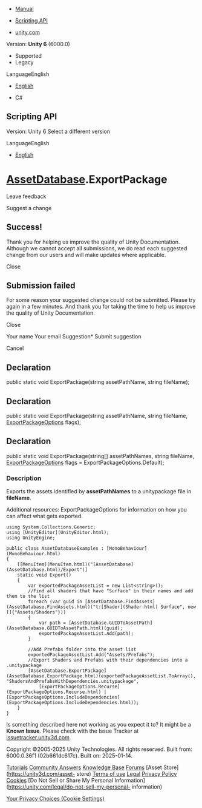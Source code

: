 [ ]()

  * [Manual](../Manual/index.html)
  * [Scripting API](../ScriptReference/index.html)

  * [unity.com](https://unity.com/)

Version: **Unity 6** (6000.0)

  * Supported
  * Legacy

LanguageEnglish

  * [English]()

  * C#

[ ](https://docs.unity3d.com)

## Scripting API

Version: Unity 6 Select a different version

LanguageEnglish

  * [English]()

#  [AssetDatabase](AssetDatabase.html).ExportPackage

Leave feedback

Suggest a change

## Success!

Thank you for helping us improve the quality of Unity Documentation. Although
we cannot accept all submissions, we do read each suggested change from our
users and will make updates where applicable.

Close

## Submission failed

For some reason your suggested change could not be submitted. Please <a>try
again</a> in a few minutes. And thank you for taking the time to help us
improve the quality of Unity Documentation.

Close

Your name Your email Suggestion* Submit suggestion

Cancel

[ ]()

## Declaration

public static void ExportPackage(string assetPathName, string fileName);

## Declaration

public static void ExportPackage(string assetPathName, string fileName,
[ExportPackageOptions](ExportPackageOptions.html) flags);

## Declaration

public static void ExportPackage(string[] assetPathNames, string fileName,
[ExportPackageOptions](ExportPackageOptions.html) flags =
ExportPackageOptions.Default);

### Description

Exports the assets identified by **assetPathNames** to a unitypackage file in
**fileName**.

Additional resources: ExportPackageOptions for information on how you can
affect what gets exported.

    
    
    using System.Collections.Generic;
    using [UnityEditor](UnityEditor.html);
    using UnityEngine;  
      
    public class AssetDatabaseExamples : [MonoBehaviour](MonoBehaviour.html)
    {
        [[MenuItem](MenuItem.html)("[AssetDatabase](AssetDatabase.html)/Export")]
        static void Export()
        {
            var exportedPackageAssetList = new List<string>();
            //Find all shaders that have "Surface" in their names and add them to the list
            foreach (var guid in [AssetDatabase.FindAssets](AssetDatabase.FindAssets.html)("t:[Shader](Shader.html) Surface", new []{"Assets/Shaders"}))
            {
                var path = [AssetDatabase.GUIDToAssetPath](AssetDatabase.GUIDToAssetPath.html)(guid);
                exportedPackageAssetList.Add(path);
            }  
      
            //Add Prefabs folder into the asset list
            exportedPackageAssetList.Add("Assets/Prefabs");
            //Export Shaders and Prefabs with their dependencies into a .unitypackage
            [AssetDatabase.ExportPackage](AssetDatabase.ExportPackage.html)(exportedPackageAssetList.ToArray(), "ShadersAndPrefabsWithDependencies.unitypackage",
                [ExportPackageOptions.Recurse](ExportPackageOptions.Recurse.html) | [ExportPackageOptions.IncludeDependencies](ExportPackageOptions.IncludeDependencies.html));
        }
    }

Is something described here not working as you expect it to? It might be a
**Known Issue**. Please check with the Issue Tracker at
[issuetracker.unity3d.com](https://issuetracker.unity3d.com).

Copyright ©2005-2025 Unity Technologies. All rights reserved. Built from:
6000.0.36f1 (02b661dc617c). Built on: 2025-01-14.

[Tutorials](https://unity3d.com/learn) [Community
Answers](https://answers.unity3d.com) [Knowledge
Base](https://support.unity3d.com/hc/en-us)
[Forums](https://forum.unity3d.com) [Asset Store](https://unity3d.com/asset-
store) [Terms of use](https://docs.unity3d.com/Manual/TermsOfUse.html)
[Legal](https://unity.com/legal) [Privacy
Policy](https://unity.com/legal/privacy-policy)
[Cookies](https://unity.com/legal/cookie-policy) [Do Not Sell or Share My
Personal Information](https://unity.com/legal/do-not-sell-my-personal-
information)

[Your Privacy Choices (Cookie Settings)](javascript:void\(0\);)

